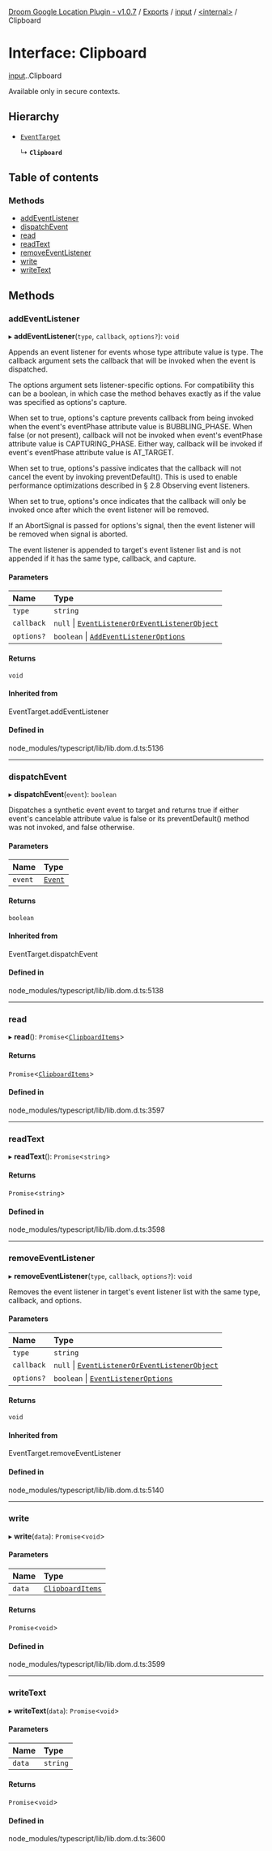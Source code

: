[Droom Google Location Plugin - v1.0.7](../README.md) / [Exports](../modules.md) / [input](../modules/input.md) / [<internal\>](../modules/input._internal_.md) / Clipboard

# Interface: Clipboard

[input](../modules/input.md).[<internal>](../modules/input._internal_.md).Clipboard

Available only in secure contexts.

## Hierarchy

- [`EventTarget`](../modules/input._internal_.md#eventtarget)

  ↳ **`Clipboard`**

## Table of contents

### Methods

- [addEventListener](input._internal_.Clipboard.md#addeventlistener)
- [dispatchEvent](input._internal_.Clipboard.md#dispatchevent)
- [read](input._internal_.Clipboard.md#read)
- [readText](input._internal_.Clipboard.md#readtext)
- [removeEventListener](input._internal_.Clipboard.md#removeeventlistener)
- [write](input._internal_.Clipboard.md#write)
- [writeText](input._internal_.Clipboard.md#writetext)

## Methods

### addEventListener

▸ **addEventListener**(`type`, `callback`, `options?`): `void`

Appends an event listener for events whose type attribute value is type. The callback argument sets the callback that will be invoked when the event is dispatched.

The options argument sets listener-specific options. For compatibility this can be a boolean, in which case the method behaves exactly as if the value was specified as options's capture.

When set to true, options's capture prevents callback from being invoked when the event's eventPhase attribute value is BUBBLING_PHASE. When false (or not present), callback will not be invoked when event's eventPhase attribute value is CAPTURING_PHASE. Either way, callback will be invoked if event's eventPhase attribute value is AT_TARGET.

When set to true, options's passive indicates that the callback will not cancel the event by invoking preventDefault(). This is used to enable performance optimizations described in § 2.8 Observing event listeners.

When set to true, options's once indicates that the callback will only be invoked once after which the event listener will be removed.

If an AbortSignal is passed for options's signal, then the event listener will be removed when signal is aborted.

The event listener is appended to target's event listener list and is not appended if it has the same type, callback, and capture.

#### Parameters

| Name | Type |
| :------ | :------ |
| `type` | `string` |
| `callback` | ``null`` \| [`EventListenerOrEventListenerObject`](../modules/input._internal_.md#eventlisteneroreventlistenerobject) |
| `options?` | `boolean` \| [`AddEventListenerOptions`](input._internal_.AddEventListenerOptions.md) |

#### Returns

`void`

#### Inherited from

EventTarget.addEventListener

#### Defined in

node_modules/typescript/lib/lib.dom.d.ts:5136

___

### dispatchEvent

▸ **dispatchEvent**(`event`): `boolean`

Dispatches a synthetic event event to target and returns true if either event's cancelable attribute value is false or its preventDefault() method was not invoked, and false otherwise.

#### Parameters

| Name | Type |
| :------ | :------ |
| `event` | [`Event`](../modules/input._internal_.md#event) |

#### Returns

`boolean`

#### Inherited from

EventTarget.dispatchEvent

#### Defined in

node_modules/typescript/lib/lib.dom.d.ts:5138

___

### read

▸ **read**(): `Promise`<[`ClipboardItems`](../modules/input._internal_.md#clipboarditems)\>

#### Returns

`Promise`<[`ClipboardItems`](../modules/input._internal_.md#clipboarditems)\>

#### Defined in

node_modules/typescript/lib/lib.dom.d.ts:3597

___

### readText

▸ **readText**(): `Promise`<`string`\>

#### Returns

`Promise`<`string`\>

#### Defined in

node_modules/typescript/lib/lib.dom.d.ts:3598

___

### removeEventListener

▸ **removeEventListener**(`type`, `callback`, `options?`): `void`

Removes the event listener in target's event listener list with the same type, callback, and options.

#### Parameters

| Name | Type |
| :------ | :------ |
| `type` | `string` |
| `callback` | ``null`` \| [`EventListenerOrEventListenerObject`](../modules/input._internal_.md#eventlisteneroreventlistenerobject) |
| `options?` | `boolean` \| [`EventListenerOptions`](input._internal_.EventListenerOptions.md) |

#### Returns

`void`

#### Inherited from

EventTarget.removeEventListener

#### Defined in

node_modules/typescript/lib/lib.dom.d.ts:5140

___

### write

▸ **write**(`data`): `Promise`<`void`\>

#### Parameters

| Name | Type |
| :------ | :------ |
| `data` | [`ClipboardItems`](../modules/input._internal_.md#clipboarditems) |

#### Returns

`Promise`<`void`\>

#### Defined in

node_modules/typescript/lib/lib.dom.d.ts:3599

___

### writeText

▸ **writeText**(`data`): `Promise`<`void`\>

#### Parameters

| Name | Type |
| :------ | :------ |
| `data` | `string` |

#### Returns

`Promise`<`void`\>

#### Defined in

node_modules/typescript/lib/lib.dom.d.ts:3600
